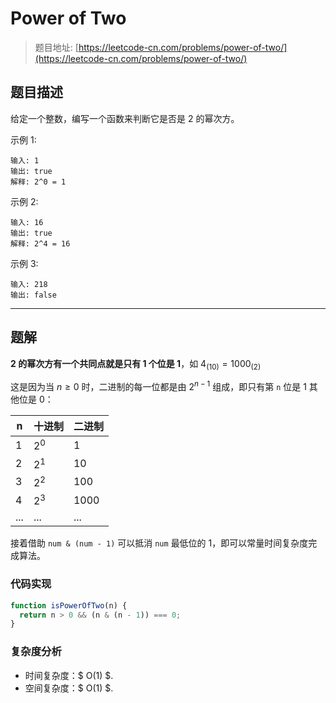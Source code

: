 # Power of Two

> 题目地址: [https://leetcode-cn.com/problems/power-of-two/](https://leetcode-cn.com/problems/power-of-two/)

## 题目描述

给定一个整数，编写一个函数来判断它是否是 2 的幂次方。

示例 1:

```
输入: 1
输出: true
解释: 2^0 = 1
```

示例 2:

```
输入: 16
输出: true
解释: 2^4 = 16
```

示例 3:

```
输入: 218
输出: false
```

------

## 题解

**2 的幂次方有一个共同点就是只有 1 个位是 1**，如 $4_{(10)} = 1000_{(2)}$

这是因为当 $n \geq 0$ 时，二进制的每一位都是由 $2^{n - 1}$ 组成，即只有第 `n` 位是 1 其他位是 0：

| n   | 十进制 | 二进制 |
|-----|--------|--------|
| 1   | $2^0$  | 1      |
| 2   | $2^1$  | 10     |
| 3   | $2^2$  | 100    |
| 4   | $2^3$  | 1000   |
| ... | ...    | ...    |

接着借助 `num & (num - 1)` 可以抵消 `num` 最低位的 1，即可以常量时间复杂度完成算法。

### 代码实现

```js
function isPowerOfTwo(n) {
  return n > 0 && (n & (n - 1)) === 0;
}
```

### 复杂度分析

* 时间复杂度：$ O(1) $.
* 空间复杂度：$ O(1) $.
